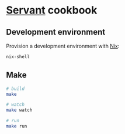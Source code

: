 # [Servant](http://www.servant.dev/) cookbook

## Development environment

Provision a development environment with [Nix](https://nixos.org/):
```sh
nix-shell
```

## Make

```sh
# build
make

# watch
make watch

# run
make run
```
